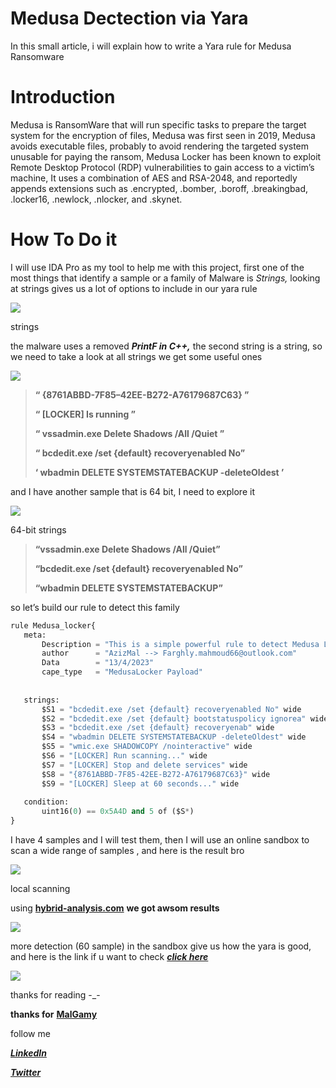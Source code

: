 ﻿
# Medusa Dectection via Yara

In this small article, i will explain how to write a Yara rule for Medusa Ransomware

# Introduction

Medusa is RansomWare that will run specific tasks to prepare the target system for the encryption of files, Medusa was first seen in 2019, Medusa avoids executable files, probably to avoid rendering the targeted system unusable for paying the ransom, Medusa Locker has been known to exploit Remote Desktop Protocol (RDP) vulnerabilities to gain access to a victim’s machine, It uses a combination of AES and RSA-2048, and reportedly appends extensions such as .encrypted, .bomber, .boroff, .breakingbad, .locker16, .newlock, .nlocker, and .skynet.

# How To Do it

I will use IDA Pro as my tool to help me with this project, first one of the most things that identify a sample or a family of Malware is _Strings,_ looking at strings gives us a lot of options to include in our yara rule

![](https://miro.medium.com/v2/resize:fit:875/1*AHkHJzNX2Dfv_wM1rQ5_LA.png)

strings

the malware uses a removed **_PrintF in C++,_**  the second string is a string, so we need to take a look at all strings we get some useful ones

![](https://miro.medium.com/v2/resize:fit:875/1*YMdjx5AD3jF0rkkFDk9czA.png)

> **“ {8761ABBD-7F85–42EE-B272-A76179687C63} ”**
> 
> **“ [LOCKER] Is running ”**
> 
> **“ vssadmin.exe Delete Shadows /All /Quiet ”**
> 
> **“ bcdedit.exe /set {default} recoveryenabled No”**
> 
> **‘ wbadmin DELETE SYSTEMSTATEBACKUP -deleteOldest ’**

and I have another sample that is 64 bit, I need to explore it

![](https://miro.medium.com/v2/resize:fit:875/1*iY5fRae4hXbCjzEXe8bLyA.png)

64-bit strings

> **“vssadmin.exe Delete Shadows /All /Quiet”**
> 
> **“bcdedit.exe /set {default} recoveryenabled No”**
> 
> **“wbadmin DELETE SYSTEMSTATEBACKUP”**

so let’s build our rule to detect this family
 ```python
rule Medusa_locker{  
    meta:  
        Description = "This is a simple powerful rule to detect Medusa Locker"  
        author      = "AzizMal --> Farghly.mahmoud66@outlook.com"  
        Data        = "13/4/2023"  
        cape_type   = "MedusaLocker Payload"  
   
          
    strings:  
        $S1 = "bcdedit.exe /set {default} recoveryenabled No" wide  
        $S2 = "bcdedit.exe /set {default} bootstatuspolicy ignorea" wide  
        $S3 = "bcdedit.exe /set {default} recoveryenab" wide  
        $S4 = "wbadmin DELETE SYSTEMSTATEBACKUP -deleteOldest" wide  
        $S5 = "wmic.exe SHADOWCOPY /nointeractive" wide  
        $S6 = "[LOCKER] Run scanning..." wide  
        $S7 = "[LOCKER] Stop and delete services" wide  
        $S8 = "{8761ABBD-7F85-42EE-B272-A76179687C63}" wide  
        $S9 = "[LOCKER] Sleep at 60 seconds..." wide  
      
    condition:  
        uint16(0) == 0x5A4D and 5 of ($S*)   
}
```
I have 4 samples and I will test them, then I will use an online sandbox to scan a wide range of samples , and here is the result bro

![](https://miro.medium.com/v2/resize:fit:875/1*_6F9cIetYv2M564dhzE7Gg.png)

local scanning

using [**hybrid-analysis.com**](https://www.hybrid-analysis.com/yara-search/results/137e18a84891d727543efd48ea8e444bbf65f960890dcb149d02daee6d07b487) **we got awsom results**

![](https://miro.medium.com/v2/resize:fit:875/1*4VfvYQQgFkjDBLmczvyt9g.png)

more detection (60 sample) in the sandbox give us how the yara is good, and here is the link if u want to check [**_click here_**](https://www.hybrid-analysis.com/yara-search/results/137e18a84891d727543efd48ea8e444bbf65f960890dcb149d02daee6d07b487)

![](https://miro.medium.com/v2/resize:fit:875/1*GkIx9y2I0e_SIWmfh05_nA.png)

thanks for reading -_-

**thanks for** [**MalGamy**](https://github.com/MalGamy)

follow me

[**_LinkedIn_**](https://www.linkedin.com/in/aziz-farghly-9133501a4)

[**_Twitter_**](https://twitter.com/FarghlyMal)
